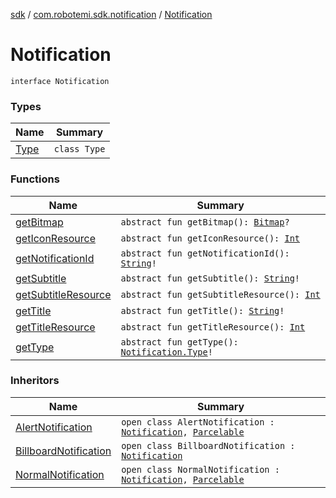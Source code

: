 [sdk](../../index.md) / [com.robotemi.sdk.notification](../index.md) / [Notification](./index.md)

# Notification

`interface Notification`

### Types

| Name | Summary |
|---|---|
| [Type](-type/index.md) | `class Type` |

### Functions

| Name | Summary |
|---|---|
| [getBitmap](get-bitmap.md) | `abstract fun getBitmap(): `[`Bitmap`](https://developer.android.com/reference/android/graphics/Bitmap.html)`?` |
| [getIconResource](get-icon-resource.md) | `abstract fun getIconResource(): `[`Int`](https://kotlinlang.org/api/latest/jvm/stdlib/kotlin/-int/index.html) |
| [getNotificationId](get-notification-id.md) | `abstract fun getNotificationId(): `[`String`](https://kotlinlang.org/api/latest/jvm/stdlib/kotlin/-string/index.html)`!` |
| [getSubtitle](get-subtitle.md) | `abstract fun getSubtitle(): `[`String`](https://kotlinlang.org/api/latest/jvm/stdlib/kotlin/-string/index.html)`!` |
| [getSubtitleResource](get-subtitle-resource.md) | `abstract fun getSubtitleResource(): `[`Int`](https://kotlinlang.org/api/latest/jvm/stdlib/kotlin/-int/index.html) |
| [getTitle](get-title.md) | `abstract fun getTitle(): `[`String`](https://kotlinlang.org/api/latest/jvm/stdlib/kotlin/-string/index.html)`!` |
| [getTitleResource](get-title-resource.md) | `abstract fun getTitleResource(): `[`Int`](https://kotlinlang.org/api/latest/jvm/stdlib/kotlin/-int/index.html) |
| [getType](get-type.md) | `abstract fun getType(): `[`Notification.Type`](-type/index.md)`!` |

### Inheritors

| Name | Summary |
|---|---|
| [AlertNotification](../-alert-notification/index.md) | `open class AlertNotification : `[`Notification`](./index.md)`, `[`Parcelable`](https://developer.android.com/reference/android/os/Parcelable.html) |
| [BillboardNotification](../-billboard-notification/index.md) | `open class BillboardNotification : `[`Notification`](./index.md) |
| [NormalNotification](../-normal-notification/index.md) | `open class NormalNotification : `[`Notification`](./index.md)`, `[`Parcelable`](https://developer.android.com/reference/android/os/Parcelable.html) |
